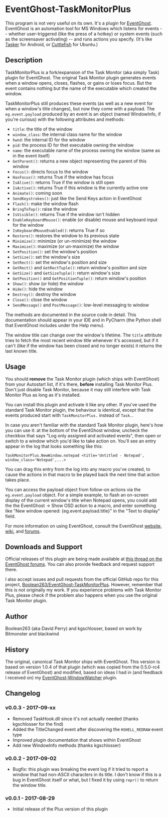 # EventGhost-TaskMonitorPlus

This program is not very useful on its own. It's a plugin for
[EventGhost](http://www.eventghost.net/).
EventGhost is an automation tool for MS Windows
which listens for events -- whether user-triggered (like the press of a hotkey)
or system events (such as the screensaver activating) -- and runs actions
you specify. (It's like [Tasker](http://tasker.dinglisch.net/) for Android, or
[Cuttlefish](https://launchpad.net/cuttlefish) for Ubuntu.)

## Description

TaskMonitorPlus is a fork/expansion of the Task Monitor (aka simply Task)
plugin for EventGhost. The original Task Monitor plugin generates events
when a window opens, closes, flashes, or gains or loses focus. But the event
contains nothing but the name of the executable which created the window.

TaskMonitorPlus still produces these events (as well as a new event for when
a window's title changes), but now they come with a payload.
The `eg.event.payload` produced by an event is an object (named WindowInfo,
if you're curious) with the following attributes and methods:

* `title`: the title of the window
* `window_class`: the internal class name for the window
* `hwnd`: the internal ID for the window
* `pid`: the process ID for thet executable owning the window
* `name`: the executable name of the process owning the window (same as in
  the event itself)
* `GetParent()`: returns a new object representing the parent of this window
* `Focus()`: directs focus to the window
* `HasFocus()`: returns True if the window has focus
* `IsAlive()`: returns True if the window is still open
* `IsActive()`: returns True if this window is the currently active one
* `Animate()`: coming soon
* `SendKeystrokes()`: just like the Send Keys action in EventGhost
* `Flash()`: make the window flash
* `BringToTop()`: raise the window
* `IsVisible()`: returns True if the window isn't hidden
* `EnableKeyboardMouse()`: enable (or disable) mouse and keyboard input
  for the window
* `IsKeyboardMouseEnabled()`: returns True if so
* `Restore()`: restores the window to its previous state
* `Minimize()`: minimize (or un-minimize) the window
* `Maximize()`: maximize (or un-maximize) the window
* `SetPosition()`: set the window's position
* `SetSize()`: set the window's size
* `SetRect()`: set the window's position and size
* `GetRect()` and `GetRectTuple()`: return window's position and size
* `GetSize()` and `GetSizeTuple()`: return window's size
* `GetPosition()` and `GetPositionTuple()`: return window's position
* `Show()`: show (or hide) the window
* `Hide()`: hide the window
* `Destroy()`: destroy the window
* `Close()`: close the window
* `SendMessage()` and `PostMessage()`: low-level messaging to window

The methods are documented in the source code in detail. This documentation
should appear in your IDE and in PyCharm (the Python shell that EventGhost
includes under the Help menu).

The window title can change over the window's lifetime. The `title` attribute
tries to fetch the most recent window title whenever it's accessed, but if it
can't (like if the window has been closed and no longer exists) it returns
the last known title.

## Usage

You should **remove** the Task Monitor plugin (which ships with EventGhost)
from your Autostart list, if it's there, **before** installing Task Monitor
Plus. Don't just disable Task Monitor, because it may still interfere with Task
Monitor Plus as long as it's installed.

You can install this plugin and activate it like any other.
If you've used the standard Task Monitor plugin, the behaviour is identical,
except that the events produced start with `TaskMonitorPlus.` instead
of `Task.`.

In case you aren't familiar with the standard Task Monitor plugin, here's
how you can use it: at the bottom of the EventGhost window, uncheck the
checkbox that says "Log only assigned and activated events", then open
or switch to a window which you'd like to take action on. You'll see an
entry appear in the log that looks something like this:

    TaskMonitorPlus.NewWindow.notepad <title='Untitled - Notepad', window_class='Notepad',...>

You can drag this entry from the log into any macro you've created, to cause
the actions in that macro to be played back the next time that action takes
place.

You can access the payload object from follow-on actions via the
`eg.event.payload` object. For a simple example, to flash an on-screen display
of the current window's title when Notepad opens, you could add the
the EventGhost → Show OSD action to a macro, and enter something like
"New window opened: {eg.event.payload.title}" in the "Text to display" field.

For more information on using EventGhost, consult the EventGhost
[website](http://www.eventghost.net/),
[wiki](http://www.eventghost.net/mediawiki/), and
[forums](http://www.eventghost.net/forum/).

## Downloads and Support

Official releases of this plugin are being made available at
[this thread on the EventGhost forums](http://www.eventghost.net/forum/viewtopic.php?f=9&t=9804).
You can also provide feedback and request support there.

I also accept issues and pull requests from the official GitHub repo for
this project,
[Boolean263/EventGhost-TaskMonitorPlus](https://github.com/Boolean263/EventGhost-TaskMonitorPlus).
However, remember that this is not originally my work. If you experience
problems with Task Monitor Plus, please check if the problem also happens
when you use the original Task Monitor plugin.

## Author

Boolean263 (aka David Perry) and kgschlosser,
based on work by Bitmonster and blackwind

## History

The original, canonical Task Monitor ships with EventGhost. This version
is based on version 1.0.4 of that plugin (which was
copied from the 0.5.0-rc4 release of EventGhost) and modified, based on ideas
I had in (and feedback I received on) my
[EventGhost-WindowWatcher](https://github.com/Boolean263/EventGhost-WindowWatcher) plugin.

## Changelog

### v0.0.3 - 2017-09-xx

* Removed TaskHook.dll since it's not actually needed (thanks kgschlosser
  for the find)
* Added the TitleChanged event after discovering the `HSHELL_REDRAW` event
  type
* Improved plugin documentation that shows within EventGhost
* Add new WindowInfo methods (thanks kgschlosser)

### v0.0.2 - 2017-09-02

* Bugfix: this plugin was breaking the event log if it tried to report a
  window that had non-ASCII characters in its title. I don't know if this
  is a bug in EventGhost itself or what, but I fixed it by using `repr()`
  to return the window title.

### v0.0.1 - 2017-08-29

* Initial release of the Plus version of this plugin
